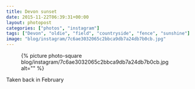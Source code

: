 ```yaml
---
title: Devon sunset
date: 2015-11-22T06:39:31+00:00
layout: photopost
categories: ["photos", "instagram"]
tags: ["Devon", "oldie", "field", "countryside", "fence", "sunshine"]
image: "blog/instagram/7c6ae3032065c2bbca9db7a24db7b0cb.jpg"
---
```


<figure class="photo photo--square">
  {% picture photo-square blog/instagram/7c6ae3032065c2bbca9db7a24db7b0cb.jpg alt="" %}
</figure>

Taken back in February
